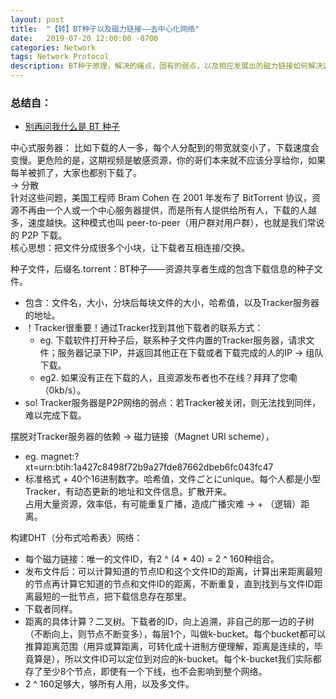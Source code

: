 ```yaml
---
layout: post
title:  "【转】BT种子以及磁力链接——去中心化网络"
date:   2019-07-20 12:00:00 -0700
categories: Network
tags: Network Protocol
description: BT种子原理，解决的痛点，固有的弱点，以及相应发展出的磁力链接如何解决这个弱点
---
```

### 总结自：
- [别再问我什么是 BT 种子](https://sspai.com/post/55502)

中心式服务器：
比如下载的人一多，每个人分配到的带宽就变小了，下载速度会变慢。更危险的是，这期视频是敏感资源，你的哥们本来就不应该分享给你，如果每羊被抓了，大家也都别下载了。  
-> 分散  
针对这些问题，美国工程师 Bram Cohen 在 2001 年发布了 BitTorrent 协议，资源不再由一个人或一个中心服务器提供，而是所有人提供给所有人，下载的人越多，速度越快。这种模式也叫 peer-to-peer（用户群对用户群），也就是我们常说的 P2P 下载。  
核心思想：把文件分成很多个小块，让下载者互相连接/交换。

种子文件，后缀名.torrent：BT种子——资源共享者生成的包含下载信息的种子文件。  
- 包含：文件名，大小，分块后每块文件的大小，哈希值，以及Tracker服务器的地址。  
- ！Tracker很重要！通过Tracker找到其他下载者的联系方式：  
	- eg. 下载软件打开种子后，联系种子文件内置的Tracker服务器，请求文件；服务器记录下IP，并返回其他正在下载或者下载完成的人的IP -> 组队下载。
	- eg2. 如果没有正在下载的人，且资源发布者也不在线？拜拜了您嘞（0kb/s）。
- so! Tracker服务器是P2P网络的弱点：若Tracker被关闭，则无法找到同伴，难以完成下载。

摆脱对Tracker服务器的依赖 -> 磁力链接（Magnet URI scheme），
- eg. magnet:?xt=urn:btih:1a427c8498f72b9a27fde87662dbeb6fc043fc47
- 标准格式 + 40个16进制数字。哈希值，文件ごとにunique。每个人都是小型Tracker，有动态更新的地址和文件信息。扩散开来。  
占用大量资源，效率低，有可能重复广播，造成广播灾难 -> + （逻辑）距离。  

构建DHT（分布式哈希表）网络：  
- 每个磁力链接：唯一的文件ID，有2 ^ (4 * 40) = 2 ^ 160种组合。  
- 发布文件后：可以计算知道的节点ID和这个文件ID的距离，计算出来距离最短的节点再计算它知道的节点和文件ID的距离，不断重复，直到找到与文件ID距离最短的一批节点，把下载信息存在那里。
- 下载者同样。
- 距离的具体计算？二叉树。下载者的ID，向上追溯，非自己的那一边的子树（不断向上，则节点不断变多），每层1个，叫做k-bucket。每个bucket都可以推算距离范围（用异或算距离，可转化成十进制方便理解，距离是连续的，毕竟算是），所以文件ID可以定位到对应的k-bucket。每个k-bucket我们实际都存了至少8个节点，即使有一个下线，也不会影响到整个网络。
- 2 ^ 160足够大，够所有人用，以及多文件。